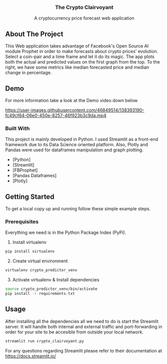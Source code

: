 
<!-- PROJECT LOGO -->
<br />
<div align="center">
    <h3 align="center">The Crypto Clairvoyant</h3>

  <p align="center">
    A cryptocurrency price forecast web application   
  </p>
</div>

<!-- ABOUT THE PROJECT -->
## About The Project

This Web application takes advantage of Facebook's Open Source AI module Prophet in order to make forecasts about crypto prices' evolution. Select a coin-pair and a time frame and let it do its magic. The app plots both the actual and predicted values on the first graph from the top. To the right, we have some metrics like median forecasted price and median change in percentage.

## Demo
For more information take a look at the Demo video down below

https://user-images.githubusercontent.com/46849514/138393190-fc49cf64-06e0-450e-8257-46f923b3c9da.mp4

### Built With

This project is mainly developed in Python. I used Streamlit as a front-end framework due to its Data Science oriented platform. Also, Plotly and Pandas were used for dataframes manipulation and graph plotting.

* [Python]
* [Streamlit]
* [FBProphet]
* [Pandas Dataframes]
* [Plotly]



<!-- GETTING STARTED -->
## Getting Started

To get a local copy up and running follow these simple example steps.

### Prerequisites

Everything we need is in the Python Package Index (PyPi).
1. Install virtualenv
  ```sh
  pip install virtualenv
  ```
  
2. Create virtual environment
  ```sh
  virtualenv crypto_predictor_venv
  
  ```
3. Activate virtualenv & Install dependencies
  ```sh
  source crypto_predictor_venv/bin/activate
  pip install -r requirements.txt
  ```


<!-- USAGE EXAMPLES -->
## Usage

After installing all the dependencies all we need to do is start the Streamlit server. It will handle both internal and external traffic and port-forwarding in order for your site to be accesible from outside your local network.
  ```sh
  streamlit run crypto_clairvoyant.py
  ```

For any questions regarding Streamlit please refer to their documentation at https://docs.streamlit.io/

